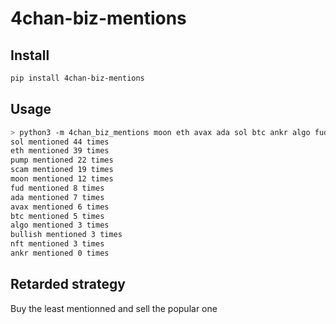 # 4chan-biz-mentions

## Install

```sh
pip install 4chan-biz-mentions
```

## Usage

```sh
> python3 -m 4chan_biz_mentions moon eth avax ada sol btc ankr algo fud bullish scam pump nft
sol mentioned 44 times
eth mentioned 39 times
pump mentioned 22 times
scam mentioned 19 times
moon mentioned 12 times
fud mentioned 8 times
ada mentioned 7 times
avax mentioned 6 times
btc mentioned 5 times
algo mentioned 3 times
bullish mentioned 3 times
nft mentioned 3 times
ankr mentioned 0 times
```

## Retarded strategy

Buy the least mentionned and sell the popular one 
